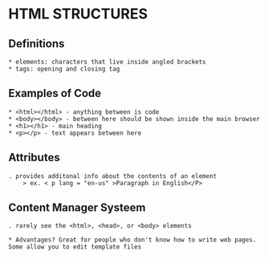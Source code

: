 # HTML STRUCTURES
## Definitions
    * elements: characters that live inside angled brackets 
    * tags: opening and closing tag

## Examples of Code
    * <html></html> - anything between is code
    * <body></body> - between here should be shown inside the main browser
    * <h1></h1> - main heading
    * <p></p> - text appears between here

## Attributes
    . provides additonal info about the contents of an element
        > ex. < p lang = "en-us" >Paragraph in English</P>

## Content Manager Systeem
    . rarely see the <html>, <head>, or <body> elements

    * Advantages? Great for people who don't know how to write web pages. Some allow you to edit template files
